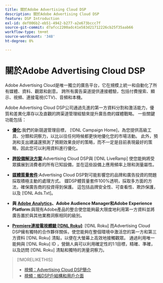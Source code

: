 ```yaml
---
title: 關於Adobe Advertising Cloud DSP
description: 關於Adobe Advertising Cloud DSP
feature: DSP Introduction
exl-id: def006b2-eb51-4942-b277-a2e673bccc7f
source-git-commit: d7afcc2200adc41e583d21712226cb25f35aab66
workflow-type: tm+mt
source-wordcount: '348'
ht-degree: 0%

---
```


# 關於Adobe Advertising Cloud DSP

Adobe Advertising Cloud是唯一獨立的廣告平台，它在規模上統一和自動化了所有媒體、資料、觀眾和創意。 跨所有廣告渠道提供連接體驗，包括付費搜索、顯示、視頻、連接電視(CTV)、音頻和本機。

Adobe Advertising Cloud DSP公司通過先進的第一方資料分割和激活能力，優質和差異化庫存以及直觀的跨渠道管理經驗來提升廣告商的媒體戰略。 一些關鍵功能包括：

* [**優化**](features/optimization.md):我們的新競選管理目標， [!DNL Campaign Home]，為您提供高級工具、分類和洞察力，以比以往任何時候都更快地優化您的市場活動。 此外，預測和支出建議還預測了預期效果良好的策略，而不一定是目前表現最好的策略，因此您可以利用資料進行優化。

* [**跨設備解決方案**](features/cross-device-solutions.md):Advertising Cloud DSP與 [!DNL LiveRamp] 使您能夠將受眾擴展到消費者的所有已知設備，並在這些設備上應用頻率上限和測量屬性。

* [**媒體質量套件**](features/brand-safety-media-quality.md):Advertising Cloud DSP對可能影響您的品牌和廣告投資的問題採取積極主動的處理方式。 媒DSP體質量套件100%透明，採取多方面的方法，確保廣告商的投資得到保護。 這包括品牌安全性、可查看性、欺詐保護，以及 [!DNL Ads.Txt]。

* **與 [Adobe Analytics](/help/integrations/analytics/overview.md)、Adobe Audience Manager和Adobe Experience Platform**:與現有Adobe產品的整合使您能夠最大限度地利用第一方資料並將廣告置於與其他業務洞察相同的級別。

* [**Premiere連接電視體驗 [!DNL Roku]**](/help/dsp/inventory/roku-inventory.md): [!DNL Roku] 而Advertising Cloud DSP擁有獨特的合作夥伴關係，使您能夠在整個環境中激活您的第一方和第三方資料 [!DNL Roku] 清點，以便在大螢幕上高效地接觸觀眾。 通過利用唯一能夠與 [!DNL Roku] ID ，營銷人員可以利用確定性的1:1目標，精確、準確，以及訪問 [!DNL Roku] 清點和獨特的測量洞察力。

>[!MORELIKETHIS]
>
>* [視頻：Advertising Cloud DSP簡介](https://experienceleague.adobe.com/docs/advertising-cloud-learn/tutorials/dsp/intro.html)
>* [視頻：帳DSP戶結構和用戶介面](https://experienceleague.adobe.com/docs/advertising-cloud-learn/tutorials/dsp/ui.html)

